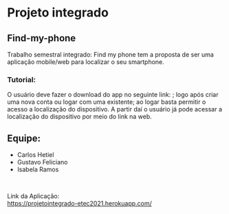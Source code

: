 # Projeto integrado

## Find-my-phone
Trabalho semestral integrado: Find my phone tem a proposta de ser uma aplicação mobile/web para localizar o seu smartphone.

### Tutorial:
O usuário deve fazer o download do app no seguinte link: ; logo após criar uma nova conta ou logar com uma existente; ao logar basta permitir o acesso a localização do dispositivo. A partir daí o usuário já pode acessar a localização do dispositivo por meio do link na web.

## Equipe:
- Carlos Hetiel
- Gustavo Feliciano
- Isabela Ramos
<br>

Link da Aplicação: 
<br>
<a href="https://projetointegrado-etec2021.herokuapp.com/">https://projetointegrado-etec2021.herokuapp.com/</a>
